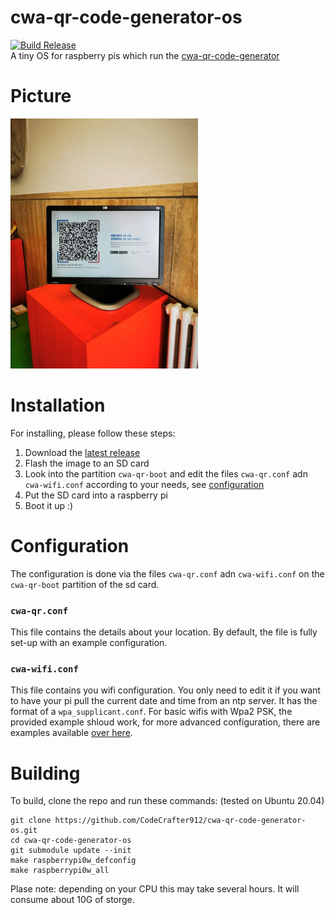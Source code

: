 # cwa-qr-code-generator-os
[![Build Release](https://github.com/CodeCrafter912/cwa-qr-code-generator-os/actions/workflows/release.yml/badge.svg)](https://github.com/CodeCrafter912/cwa-qr-code-generator-os/actions/workflows/release.yml)  
A tiny OS for raspberry pis which run the [cwa-qr-code-generator](https://github.com/CodeCrafter912/cwa-qr-code-generator)

# Picture
<img src=".github/assets/picture.jpg" width="300px"/>

# Installation
For installing, please follow these steps:
1. Download the [latest release](https://github.com/CodeCrafter912/cwa-qr-code-generator-os/releases/latest)
2. Flash the image to an SD card
3. Look into the partition `cwa-qr-boot` and edit the files `cwa-qr.conf` adn `cwa-wifi.conf` according to your needs, see [configuration](#Configuration)
4. Put the SD card into a raspberry pi
5. Boot it up :)

# Configuration
The configuration is done via the files `cwa-qr.conf` adn `cwa-wifi.conf` on the `cwa-qr-boot` partition of the sd card.
### `cwa-qr.conf`
This file contains the details about your location. By default, the file is fully set-up with an example configuration.

### `cwa-wifi.conf`
This file contains you wifi configuration. You only need to edit it if you want to have your pi pull the current date and time from an ntp server.
It has the format of a `wpa_supplicant.conf`. For basic wifis with Wpa2 PSK, the provided example shloud work, for more advanced configuration, there are examples available [over here](https://www.systutorials.com/docs/linux/man/5-wpa_supplicant.conf/).

# Building
To build, clone the repo and run these commands: (tested on Ubuntu 20.04)
```
git clone https://github.com/CodeCrafter912/cwa-qr-code-generator-os.git
cd cwa-qr-code-generator-os
git submodule update --init
make raspberrypi0w_defconfig
make raspberrypi0w_all
```
Plase note: depending on your CPU this may take several hours. It will consume about 10G of storge.
